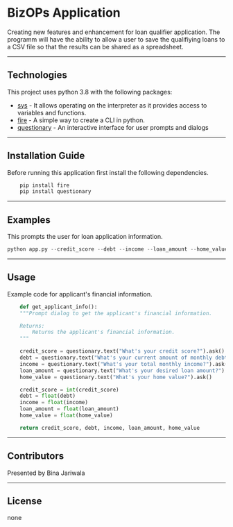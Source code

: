 # BizOPs Application

Creating new features and enhancement for loan qualifier application. The programm will have the ability to allow a user to save the qualifiying loans to a CSV file so that the results can be shared as a spreadsheet.

---

## Technologies

This project uses python 3.8 with the following packages:

* [sys](https://docs.python.org/3/library/sys.html) - It allows operating on the interpreter as it provides access to variables and functions.
* [fire](https://github.com/google/python-fire) - A simple way to create a CLI in python.
* [questionary](https://pypi.org/project/questionary/) - An interactive interface for user prompts and dialogs

---

## Installation Guide

Before running this application first install the following dependencies.
```python
    pip install fire
    pip install questionary
```
---

## Examples

This prompts the user for loan application information.

``` python
python app.py --credit_score --debt --income --loan_amount --home_value
```
---

## Usage

Example code for applicant's financial information.
``` python
    def get_applicant_info():
    """Prompt dialog to get the applicant's financial information.

    Returns:
        Returns the applicant's financial information.
    """

    credit_score = questionary.text("What's your credit score?").ask()
    debt = questionary.text("What's your current amount of monthly debt?").ask()
    income = questionary.text("What's your total monthly income?").ask()
    loan_amount = questionary.text("What's your desired loan amount?").ask()
    home_value = questionary.text("What's your home value?").ask()

    credit_score = int(credit_score)
    debt = float(debt)
    income = float(income)
    loan_amount = float(loan_amount)
    home_value = float(home_value)

    return credit_score, debt, income, loan_amount, home_value
```

---

## Contributors

Presented by Bina Jariwala

---

## License

none